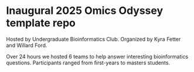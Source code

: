 # Inaugural 2025 Omics Odyssey template repo
Hosted by Undergraduate Bioinformatics Club. Organized by Kyra Fetter and Willard Ford.

Over 24 hours we hosted 6 teams to help answer interesting bioinformatics questions. Participants ranged from first-years to masters students. 
